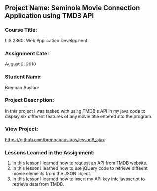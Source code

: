 ## Project Name:  Seminole Movie Connection Application using TMDB API

### Course Title:
LIS 2360:  Web Application Development

### Assignment Date:  
August 2, 2018

### Student Name:  
Brennan Ausloos

### Project Description:
In this project I was tasked with using TMDB's API in my java code to display six different features of any movie title entered into the program.

### View Project:
https://github.com/brennanausloos/lesson8_ajax

### Lessons Learned in the Assignment:
1. In this lesson I learned how to request an API from TMDB website.
2. In this lesson I learned how to use jQUery code to retrieve diffeent movie elements from the JSON object.
3. In this lesson I learned how to insert my API key into javascript to retrieve data from TMDB.
